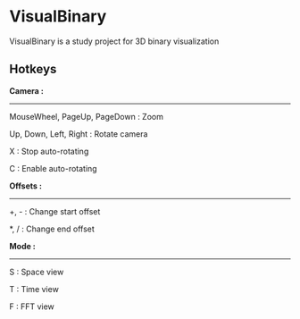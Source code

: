 VisualBinary
============

VisualBinary is a study project for 3D binary visualization


Hotkeys
----

**Camera :**
*********

MouseWheel, PageUp, PageDown : Zoom

Up, Down, Left, Right : Rotate camera

X : Stop auto-rotating

C : Enable auto-rotating

**Offsets :**
**********

+, - : Change start offset

*, / : Change end offset


**Mode :**
************

S : Space view

T : Time view

F : FFT view

